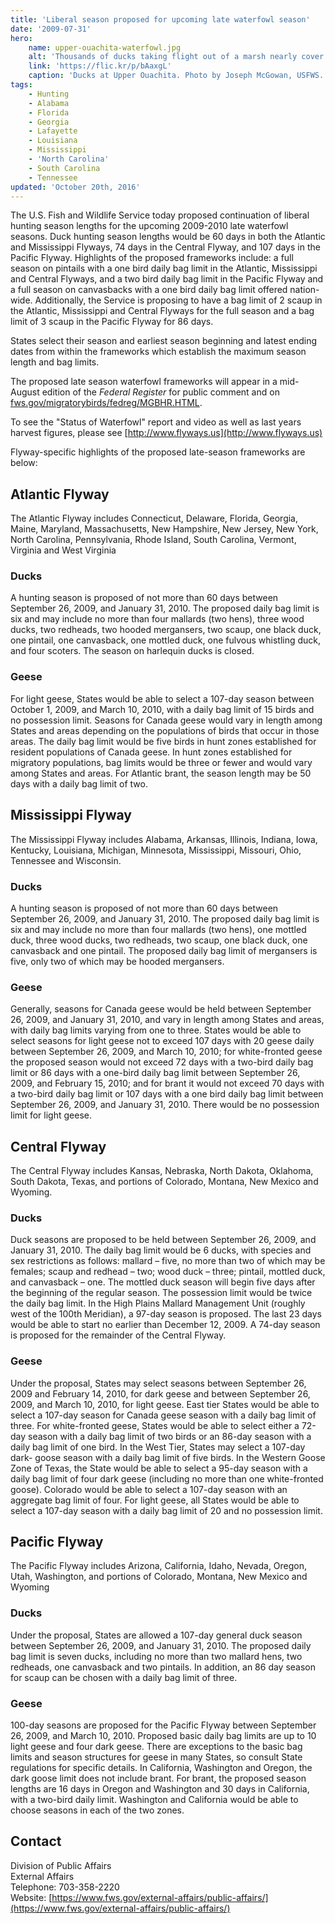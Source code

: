 ```yaml
---
title: 'Liberal season proposed for upcoming late waterfowl season'
date: '2009-07-31'
hero:
    name: upper-ouachita-waterfowl.jpg
    alt: 'Thousands of ducks taking flight out of a marsh nearly cover the sky.'
    link: 'https://flic.kr/p/bAaxgL'
    caption: 'Ducks at Upper Ouachita. Photo by Joseph McGowan, USFWS.'
tags:
    - Hunting
    - Alabama
    - Florida
    - Georgia
    - Lafayette
    - Louisiana
    - Mississippi
    - 'North Carolina'
    - South Carolina
    - Tennessee
updated: 'October 20th, 2016'
---
```


The U.S. Fish and Wildlife Service today proposed continuation of liberal hunting season lengths for the upcoming 2009-2010 late waterfowl seasons. Duck hunting season lengths would be 60 days in both the Atlantic and Mississippi Flyways, 74 days in the Central Flyway, and 107 days in the Pacific Flyway. Highlights of the proposed frameworks include: a full season on pintails with a one bird daily bag limit in the Atlantic, Mississippi and Central Flyways, and a two bird daily bag limit in the Pacific Flyway and a full season on canvasbacks with a one bird daily bag limit offered nation-wide. Additionally, the Service is proposing to have a bag limit of 2 scaup in the Atlantic, Mississippi and Central Flyways for the full season and a bag limit of 3 scaup in the Pacific Flyway for 86 days.

States select their season and earliest season beginning and latest ending dates from within the frameworks which establish the maximum season length and bag limits.

The proposed late season waterfowl frameworks will appear in a mid-August edition of the _Federal Register_ for public comment and on [fws.gov/migratorybirds/fedreg/MGBHR.HTML](http://www.fws.gov/migratorybirds/fedreg/MGBHR.html).

To see the "Status of Waterfowl" report and video as well as last years harvest figures, please see [http://www.flyways.us](http://www.flyways.us)

Flyway-specific highlights of the proposed late-season frameworks are below:

## Atlantic Flyway

The Atlantic Flyway includes Connecticut, Delaware, Florida, Georgia, Maine, Maryland, Massachusetts, New Hampshire, New Jersey, New York, North Carolina, Pennsylvania, Rhode Island, South Carolina, Vermont, Virginia and West Virginia

### Ducks

A hunting season is proposed of not more than 60 days between September 26, 2009, and January 31, 2010. The proposed daily bag limit is six and may include no more than four mallards (two hens), three wood ducks, two redheads, two hooded mergansers, two scaup, one black duck, one pintail, one canvasback, one mottled duck, one fulvous whistling duck, and four scoters. The season on harlequin ducks is closed.

### Geese

For light geese, States would be able to select a 107-day season between October 1, 2009, and March 10, 2010, with a daily bag limit of 15 birds and no possession limit. Seasons for Canada geese would vary in length among States and areas depending on the populations of birds that occur in those areas. The daily bag limit would be five birds in hunt zones established for resident populations of Canada geese. In hunt zones established for migratory populations, bag limits would be three or fewer and would vary among States and areas. For Atlantic brant, the season length may be 50 days with a daily bag limit of two.

## Mississippi Flyway

The Mississippi Flyway includes Alabama, Arkansas, Illinois, Indiana, Iowa, Kentucky, Louisiana, Michigan, Minnesota, Mississippi, Missouri, Ohio, Tennessee and Wisconsin.

### Ducks

A hunting season is proposed of not more than 60 days between September 26, 2009, and January 31, 2010. The proposed daily bag limit is six and may include no more than four mallards (two hens), one mottled duck, three wood ducks, two redheads, two scaup, one black duck, one canvasback and one pintail. The proposed daily bag limit of mergansers is five, only two of which may be hooded mergansers.

### Geese

Generally, seasons for Canada geese would be held between September 26, 2009, and January 31, 2010, and vary in length among States and areas, with daily bag limits varying from one to three. States would be able to select seasons for light geese not to exceed 107 days with 20 geese daily between September 26, 2009, and March 10, 2010; for white-fronted geese the proposed season would not exceed 72 days with a two-bird daily bag limit or 86 days with a one-bird daily bag limit between September 26, 2009, and February 15, 2010; and for brant it would not exceed 70 days with a two-bird daily bag limit or 107 days with a one bird daily bag limit between September 26, 2009, and January 31, 2010. There would be no possession limit for light geese.

## Central Flyway

The Central Flyway includes Kansas, Nebraska, North Dakota, Oklahoma, South Dakota, Texas, and portions of Colorado, Montana, New Mexico and Wyoming.

### Ducks

Duck seasons are proposed to be held between September 26, 2009, and January 31, 2010. The daily bag limit would be 6 ducks, with species and sex restrictions as follows: mallard – five, no more than two of which may be females; scaup and redhead – two; wood duck – three; pintail, mottled duck, and canvasback – one. The mottled duck season will begin five days after the beginning of the regular season. The possession limit would be twice the daily bag limit. In the High Plains Mallard Management Unit (roughly west of the 100th Meridian), a 97-day season is proposed. The last 23 days would be able to start no earlier than December 12, 2009. A 74-day season is proposed for the remainder of the Central Flyway.

### Geese

Under the proposal, States may select seasons between September 26, 2009 and February 14, 2010, for dark geese and between September 26, 2009, and March 10, 2010, for light geese. East tier States would be able to select a 107-day season for Canada geese season with a daily bag limit of three. For white-fronted geese, States would be able to select either a 72-day season with a daily bag limit of two birds or an 86-day season with a daily bag limit of one bird. In the West Tier, States may select a 107-day dark- goose season with a daily bag limit of five birds. In the Western Goose Zone of Texas, the State would be able to select a 95-day season with a daily bag limit of four dark geese (including no more than one white-fronted goose). Colorado would be able to select a 107-day season with an aggregate bag limit of four. For light geese, all States would be able to select a 107-day season with a daily bag limit of 20 and no possession limit.

## Pacific Flyway

The Pacific Flyway includes Arizona, California, Idaho, Nevada, Oregon, Utah, Washington, and portions of Colorado, Montana, New Mexico and Wyoming

### Ducks

Under the proposal, States are allowed a 107-day general duck season between September 26, 2009, and January 31, 2010. The proposed daily bag limit is seven ducks, including no more than two mallard hens, two redheads, one canvasback and two pintails. In addition, an 86 day season for scaup can be chosen with a daily bag limit of three.

### Geese

100-day seasons are proposed for the Pacific Flyway between September 26, 2009, and March 10, 2010\. Proposed basic daily bag limits are up to 10 light geese and four dark geese. There are exceptions to the basic bag limits and season structures for geese in many States, so consult State regulations for specific details. In California, Washington and Oregon, the dark goose limit does not include brant. For brant, the proposed season lengths are 16 days in Oregon and Washington and 30 days in California, with a two-bird daily limit. Washington and California would be able to choose seasons in each of the two zones.

## Contact

Division of Public Affairs  
External Affairs  
Telephone: 703-358-2220  
Website: [https://www.fws.gov/external-affairs/public-affairs/](https://www.fws.gov/external-affairs/public-affairs/)
